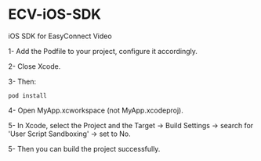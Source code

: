 # ECV-iOS-SDK
iOS SDK for EasyConnect Video

1- Add the Podfile to your project, configure it accordingly.

2- Close Xcode.

3- Then:
```
pod install
```

4- Open MyApp.xcworkspace (not MyApp.xcodeproj).

5- In Xcode, select the Project and the Target → Build Settings → search for 'User Script Sandboxing' → set to No.

5- Then you can build the project successfully.
